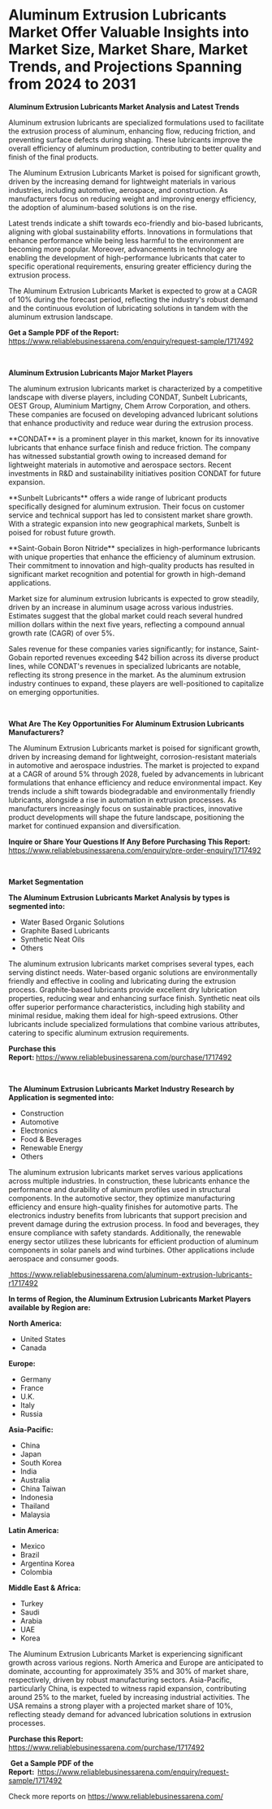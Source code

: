 <p><h1>Aluminum Extrusion Lubricants Market Offer Valuable Insights into Market Size, Market Share, Market Trends, and Projections Spanning from 2024 to 2031</h1></p><p><strong>Aluminum Extrusion Lubricants Market Analysis and Latest Trends</strong></p>
<p><p>Aluminum extrusion lubricants are specialized formulations used to facilitate the extrusion process of aluminum, enhancing flow, reducing friction, and preventing surface defects during shaping. These lubricants improve the overall efficiency of aluminum production, contributing to better quality and finish of the final products. </p><p>The Aluminum Extrusion Lubricants Market is poised for significant growth, driven by the increasing demand for lightweight materials in various industries, including automotive, aerospace, and construction. As manufacturers focus on reducing weight and improving energy efficiency, the adoption of aluminum-based solutions is on the rise. </p><p>Latest trends indicate a shift towards eco-friendly and bio-based lubricants, aligning with global sustainability efforts. Innovations in formulations that enhance performance while being less harmful to the environment are becoming more popular. Moreover, advancements in technology are enabling the development of high-performance lubricants that cater to specific operational requirements, ensuring greater efficiency during the extrusion process. </p><p>The Aluminum Extrusion Lubricants Market is expected to grow at a CAGR of 10% during the forecast period, reflecting the industry's robust demand and the continuous evolution of lubricating solutions in tandem with the aluminum extrusion landscape.</p></p>
<p><strong>Get a Sample PDF of the Report:&nbsp;</strong> <a href="https://www.reliablebusinessarena.com/enquiry/request-sample/1717492?utm_campaign=1871&utm_medium=2&utm_source=Github&utm_content=ia&utm_term=28122024&utm_id=aluminum-extrusion-lubricants">https://www.reliablebusinessarena.com/enquiry/request-sample/1717492</a></p>
<p>&nbsp;</p>
<p><strong>Aluminum Extrusion Lubricants Major Market Players</strong></p>
<p><p>The aluminum extrusion lubricants market is characterized by a competitive landscape with diverse players, including CONDAT, Sunbelt Lubricants, OEST Group, Aluminium Martigny, Chem Arrow Corporation, and others. These companies are focused on developing advanced lubricant solutions that enhance productivity and reduce wear during the extrusion process.</p><p>**CONDAT** is a prominent player in this market, known for its innovative lubricants that enhance surface finish and reduce friction. The company has witnessed substantial growth owing to increased demand for lightweight materials in automotive and aerospace sectors. Recent investments in R&D and sustainability initiatives position CONDAT for future expansion.</p><p>**Sunbelt Lubricants** offers a wide range of lubricant products specifically designed for aluminum extrusion. Their focus on customer service and technical support has led to consistent market share growth. With a strategic expansion into new geographical markets, Sunbelt is poised for robust future growth.</p><p>**Saint-Gobain Boron Nitride** specializes in high-performance lubricants with unique properties that enhance the efficiency of aluminum extrusion. Their commitment to innovation and high-quality products has resulted in significant market recognition and potential for growth in high-demand applications.</p><p>Market size for aluminum extrusion lubricants is expected to grow steadily, driven by an increase in aluminum usage across various industries. Estimates suggest that the global market could reach several hundred million dollars within the next five years, reflecting a compound annual growth rate (CAGR) of over 5%.</p><p>Sales revenue for these companies varies significantly; for instance, Saint-Gobain reported revenues exceeding $42 billion across its diverse product lines, while CONDAT's revenues in specialized lubricants are notable, reflecting its strong presence in the market. As the aluminum extrusion industry continues to expand, these players are well-positioned to capitalize on emerging opportunities.</p></p>
<p>&nbsp;</p>
<p><strong>What Are The Key Opportunities For Aluminum Extrusion Lubricants Manufacturers?</strong></p>
<p><p>The Aluminum Extrusion Lubricants market is poised for significant growth, driven by increasing demand for lightweight, corrosion-resistant materials in automotive and aerospace industries. The market is projected to expand at a CAGR of around 5% through 2028, fueled by advancements in lubricant formulations that enhance efficiency and reduce environmental impact. Key trends include a shift towards biodegradable and environmentally friendly lubricants, alongside a rise in automation in extrusion processes. As manufacturers increasingly focus on sustainable practices, innovative product developments will shape the future landscape, positioning the market for continued expansion and diversification.</p></p>
<p><strong>Inquire or Share Your Questions If Any Before Purchasing This Report:</strong> <a href="https://www.reliablebusinessarena.com/enquiry/pre-order-enquiry/1717492?utm_campaign=1871&utm_medium=2&utm_source=Github&utm_content=ia&utm_term=28122024&utm_id=aluminum-extrusion-lubricants">https://www.reliablebusinessarena.com/enquiry/pre-order-enquiry/1717492</a></p>
<p>&nbsp;</p>
<p><strong>Market Segmentation</strong></p>
<p><strong>The Aluminum Extrusion Lubricants Market Analysis by types is segmented into:</strong></p>
<p><ul><li>Water Based Organic Solutions</li><li>Graphite Based Lubricants</li><li>Synthetic Neat Oils</li><li>Others</li></ul></p>
<p><p>The aluminum extrusion lubricants market comprises several types, each serving distinct needs. Water-based organic solutions are environmentally friendly and effective in cooling and lubricating during the extrusion process. Graphite-based lubricants provide excellent dry lubrication properties, reducing wear and enhancing surface finish. Synthetic neat oils offer superior performance characteristics, including high stability and minimal residue, making them ideal for high-speed extrusions. Other lubricants include specialized formulations that combine various attributes, catering to specific aluminum extrusion requirements.</p></p>
<p><strong>Purchase this Report:&nbsp;</strong><a href="https://www.reliablebusinessarena.com/purchase/1717492?utm_campaign=1871&utm_medium=2&utm_source=Github&utm_content=ia&utm_term=28122024&utm_id=aluminum-extrusion-lubricants">https://www.reliablebusinessarena.com/purchase/1717492</a></p>
<p>&nbsp;</p>
<p><strong>The Aluminum Extrusion Lubricants Market Industry Research by Application is segmented into:</strong></p>
<p><ul><li>Construction</li><li>Automotive</li><li>Electronics</li><li>Food & Beverages</li><li>Renewable Energy</li><li>Others</li></ul></p>
<p><p>The aluminum extrusion lubricants market serves various applications across multiple industries. In construction, these lubricants enhance the performance and durability of aluminum profiles used in structural components. In the automotive sector, they optimize manufacturing efficiency and ensure high-quality finishes for automotive parts. The electronics industry benefits from lubricants that support precision and prevent damage during the extrusion process. In food and beverages, they ensure compliance with safety standards. Additionally, the renewable energy sector utilizes these lubricants for efficient production of aluminum components in solar panels and wind turbines. Other applications include aerospace and consumer goods.</p></p>
<p><a href="https://www.reliablebusinessarena.com/aluminum-extrusion-lubricants-r1717492?utm_campaign=1871&utm_medium=2&utm_source=Github&utm_content=ia&utm_term=28122024&utm_id=aluminum-extrusion-lubricants">&nbsp;https://www.reliablebusinessarena.com/aluminum-extrusion-lubricants-r1717492</a></p>
<p><strong>In terms of Region, the Aluminum Extrusion Lubricants Market Players available by Region are:</strong></p>
<p>
    <p> <strong> North America: </strong>
        <ul>
            <li>United States</li>
            <li>Canada</li>
        </ul>
        </p> 
    <p> <strong> Europe: </strong>
        <ul>
            <li>Germany</li>
            <li>France</li>
            <li>U.K.</li>
            <li>Italy</li>
            <li>Russia</li>
        </ul>
        </p> 
    <p> <strong> Asia-Pacific: </strong>
        <ul>
            <li>China</li>
            <li>Japan</li>
            <li>South Korea</li>
            <li>India</li>
            <li>Australia</li>
            <li>China Taiwan</li>
            <li>Indonesia</li>
            <li>Thailand</li>
            <li>Malaysia</li>
        </ul>
        </p> 
    <p> <strong> Latin America: </strong>
        <ul>
            <li>Mexico</li>
            <li>Brazil</li>
            <li>Argentina Korea</li>
            <li>Colombia</li>
        </ul>
        </p> 
    <p> <strong> Middle East & Africa: </strong>
        <ul>
            <li>Turkey</li>
            <li>Saudi</li>
            <li>Arabia</li>
            <li>UAE</li>
            <li>Korea</li>
        </ul>
    </p>
    </p>
<p><p>The Aluminum Extrusion Lubricants Market is experiencing significant growth across various regions. North America and Europe are anticipated to dominate, accounting for approximately 35% and 30% of market share, respectively, driven by robust manufacturing sectors. Asia-Pacific, particularly China, is expected to witness rapid expansion, contributing around 25% to the market, fueled by increasing industrial activities. The USA remains a strong player with a projected market share of 10%, reflecting steady demand for advanced lubrication solutions in extrusion processes.</p></p>
<p><strong>Purchase this Report: </strong><a href="https://www.reliablebusinessarena.com/purchase/1717492?utm_campaign=1871&utm_medium=2&utm_source=Github&utm_content=ia&utm_term=28122024&utm_id=aluminum-extrusion-lubricants">https://www.reliablebusinessarena.com/purchase/1717492</a></p>
<p>&nbsp;<strong>Get a Sample PDF of the Report:&nbsp;&nbsp;</strong><a href="https://www.reliablebusinessarena.com/enquiry/request-sample/1717492?utm_campaign=1871&utm_medium=2&utm_source=Github&utm_content=ia&utm_term=28122024&utm_id=aluminum-extrusion-lubricants">https://www.reliablebusinessarena.com/enquiry/request-sample/1717492</a></p>
<p><strong></strong></p>
<p>Check more reports on <a href="https://www.reliablebusinessarena.com/?utm_campaign=1871&utm_medium=2&utm_source=Github&utm_content=ia&utm_term=28122024&utm_id=aluminum-extrusion-lubricants">https://www.reliablebusinessarena.com/</a></p>
